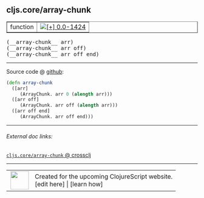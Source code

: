 ## cljs.core/array-chunk



 <table border="1">
<tr>
<td>function</td>
<td><a href="https://github.com/cljsinfo/cljs-api-docs/tree/0.0-1424"><img valign="middle" alt="[+] 0.0-1424" title="Added in 0.0-1424" src="https://img.shields.io/badge/+-0.0--1424-lightgrey.svg"></a> </td>
</tr>
</table>


 <samp>
(__array-chunk__ arr)<br>
</samp>
 <samp>
(__array-chunk__ arr off)<br>
</samp>
 <samp>
(__array-chunk__ arr off end)<br>
</samp>

---







Source code @ [github](https://github.com/clojure/clojurescript/blob/r2629/src/cljs/cljs/core.cljs#L2587-L2593):

```clj
(defn array-chunk
  ([arr]
     (ArrayChunk. arr 0 (alength arr)))
  ([arr off]
     (ArrayChunk. arr off (alength arr)))
  ([arr off end]
     (ArrayChunk. arr off end)))
```

<!--
Repo - tag - source tree - lines:

 <pre>
clojurescript @ r2629
└── src
    └── cljs
        └── cljs
            └── <ins>[core.cljs:2587-2593](https://github.com/clojure/clojurescript/blob/r2629/src/cljs/cljs/core.cljs#L2587-L2593)</ins>
</pre>

-->

---



###### External doc links:

[`cljs.core/array-chunk` @ crossclj](http://crossclj.info/fun/cljs.core.cljs/array-chunk.html)<br>

---

 <table>
<tr><td>
<img valign="middle" align="right" width="48px" src="http://i.imgur.com/Hi20huC.png">
</td><td>
Created for the upcoming ClojureScript website.<br>
[edit here] | [learn how]
</td></tr></table>

[edit here]:https://github.com/cljsinfo/cljs-api-docs/blob/master/cljsdoc/cljs.core/array-chunk.cljsdoc
[learn how]:https://github.com/cljsinfo/cljs-api-docs/wiki/cljsdoc-files

<!--

This information was too distracting to show to readers, but I'll leave it
commented here since it is helpful to:

- pretty-print the data used to generate this document
- and show how to retrieve that data



The API data for this symbol:

```clj
{:ns "cljs.core",
 :name "array-chunk",
 :type "function",
 :signature ["[arr]" "[arr off]" "[arr off end]"],
 :source {:code "(defn array-chunk\n  ([arr]\n     (ArrayChunk. arr 0 (alength arr)))\n  ([arr off]\n     (ArrayChunk. arr off (alength arr)))\n  ([arr off end]\n     (ArrayChunk. arr off end)))",
          :title "Source code",
          :repo "clojurescript",
          :tag "r2629",
          :filename "src/cljs/cljs/core.cljs",
          :lines [2587 2593]},
 :full-name "cljs.core/array-chunk",
 :full-name-encode "cljs.core/array-chunk",
 :history [["+" "0.0-1424"]]}

```

Retrieve the API data for this symbol:

```clj
;; from Clojure REPL
(require '[clojure.edn :as edn])
(-> (slurp "https://raw.githubusercontent.com/cljsinfo/cljs-api-docs/catalog/cljs-api.edn")
    (edn/read-string)
    (get-in [:symbols "cljs.core/array-chunk"]))
```

-->
